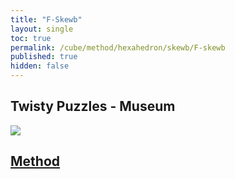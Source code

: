 ```yaml
---
title: "F-Skewb"
layout: single
toc: true
permalink: /cube/method/hexahedron/skewb/F-skewb
published: true
hidden: false
---
```


<head>
  <base target="_blank">
</head>



## Twisty Puzzles - Museum

<a href="https://twistypuzzles.com/app/museum/museum_showitem.php?pkey=1723">
  <img src="https://twistypuzzles.com/museum/large/01723-03.jpg">
</a>



## [Method](/cube/method/hexahedron/skewb/F-skewb/method)
